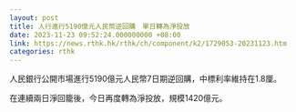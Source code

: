```yaml
---
layout: post
title: 人行進行5190億元人民幣逆回購　單日轉為淨投放
date: 2023-11-23 09:52:24.000000000 +08:00
link: https://news.rthk.hk/rthk/ch/component/k2/1729053-20231123.htm
categories: rthk
---
```


人民銀行公開市場進行5190億元人民幣7日期逆回購，中標利率維持在1.8厘。

在連續兩日淨回籠後，今日再度轉為淨投放，規模1420億元。
